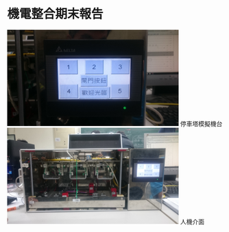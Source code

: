 # 機電整合期末報告


<img src="https://github.com/ap17884748/-/blob/master/DSC_0850.JPG" width="400"/>
<font>停車塔模擬機台</font>

<img src="https://github.com/ap17884748/-/blob/master/DSC_0851.JPG" width="400"/>
<font>人機介面</font>
